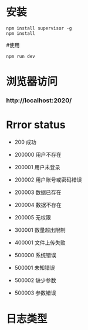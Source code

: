 # 安装
```
npm install supervisor -g
npm install
```
#使用
```
npm run dev
```
# 浏览器访问
### http://localhost:2020/

# Rrror status
* 200 成功
* 200000 用户不存在
* 200001 用户未登录
* 200002 用户账号或密码错误
* 200003 数据已存在
* 200004 数据不存在
* 200005 无权限

* 300001 数量超出限制

* 400001 文件上传失败

* 500000 系统错误
* 500001 未知错误
* 500002 缺少参数
* 500003 参数错误



# 日志类型




